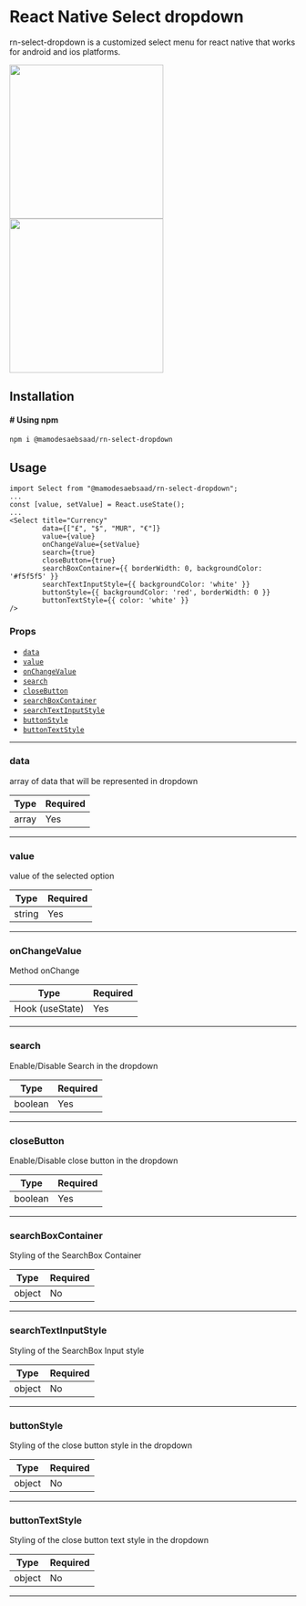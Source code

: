 # React Native Select dropdown 

rn-select-dropdown is a customized select menu for react native that works for android and ios platforms.

<p float="left">
  <img src="https://media.giphy.com/media/aWVSw8HD3N0QWeEuyC/giphy.gif" width="270">
  <img src="https://i.imgur.com/ljncNKV.jpeg" width="270">
</p>

## Installation

#### # Using npm

```bash
npm i @mamodesaebsaad/rn-select-dropdown
```

## Usage

```
import Select from "@mamodesaebsaad/rn-select-dropdown";
...
const [value, setValue] = React.useState();
...
<Select title="Currency"
        data={["£", "$", "MUR", "€"]}
        value={value}
        onChangeValue={setValue}
        search={true}
        closeButton={true}
        searchBoxContainer={{ borderWidth: 0, backgroundColor: '#f5f5f5' }}
        searchTextInputStyle={{ backgroundColor: 'white' }}
        buttonStyle={{ backgroundColor: 'red', borderWidth: 0 }}
        buttonTextStyle={{ color: 'white' }}
/>
```

### Props

- [`data`](#data)
- [`value`](#value)
- [`onChangeValue`](#onChangeValue)
- [`search`](#search)
- [`closeButton`](#closeButton)
- [`searchBoxContainer`](#searchBoxContainer)
- [`searchTextInputStyle`](#searchTextInputStyle)
- [`buttonStyle`](#buttonStyle)
- [`buttonTextStyle`](#buttonTextStyle)

---

### data

array of data that will be represented in dropdown

| Type  | Required |
| ----  | -------- |
| array | Yes      |

---

### value

value of the selected option

| Type   | Required |
| ----   | -------- |
| string | Yes      |

---

### onChangeValue

Method onChange 

| Type            | Required |
| ----            | -------- |
| Hook (useState) | Yes      |

---

### search

Enable/Disable Search in the dropdown 

| Type    | Required |
| ----    | -------- |
| boolean | Yes      |

---

### closeButton

Enable/Disable close button in the dropdown 

| Type    | Required |
| ----    | -------- |
| boolean | Yes      |

---

### searchBoxContainer

Styling of the SearchBox Container 

| Type    | Required |
| ----    | -------- |
| object  | No      |

---

### searchTextInputStyle

Styling of the SearchBox Input style 

| Type    | Required |
| ----    | -------- |
| object  | No      |

---

### buttonStyle

Styling of the close button style in the dropdown 

| Type    | Required |
| ----    | -------- |
| object  | No      |

---

### buttonTextStyle

Styling of the close button text style in the dropdown 

| Type    | Required |
| ----    | -------- |
| object  | No      |

---

